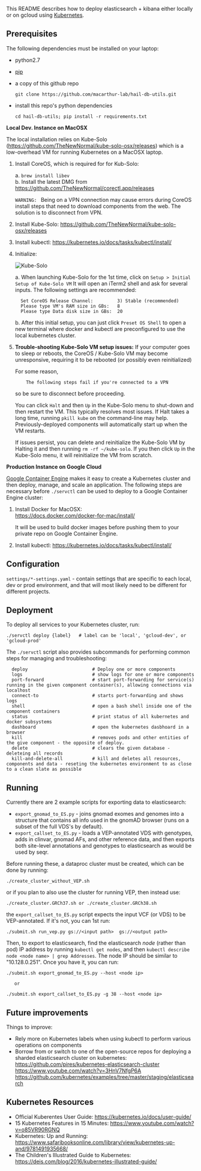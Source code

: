 This README describes how to deploy elasticsearch + kibana either locally or on gcloud using [Kubernetes](https://kubernetes.io/).

Prerequisites
-------------

The following dependencies must be installed on your laptop:

* python2.7
* [pip](https://pip.pypa.io/en/stable/installing/#installing-with-get-pip-py)
* a copy of this github repo

      git clone https://github.com/macarthur-lab/hail-db-utils.git 

* install this repo's python dependencies  
  
      cd hail-db-utils; pip install -r requirements.txt


**Local Dev. Instance on MacOSX**

The local installation relies on Kube-Solo (https://github.com/TheNewNormal/kube-solo-osx/releases) which is a low-overhead VM for running Kubernetes on a MacOSX laptop.

1. Install CoreOS, which is required for for Kub-Solo:

   a. `brew install libev`  
   b. Install the latest DMG from https://github.com/TheNewNormal/corectl.app/releases

   `WARNING: ` Being on a VPN connection may cause errors during CoreOS install steps that need to download components from the web.
   The solution is to disconnect from VPN.

2. Install Kube-Solo: https://github.com/TheNewNormal/kube-solo-osx/releases

3. Install kubectl: https://kubernetes.io/docs/tasks/kubectl/install/

4. Initialize:

   ![Kube-Solo](https://raw.githubusercontent.com/TheNewNormal/kube-solo-osx/master/kube-solo-osx.png "Kubernetes-Solo")

   a. When launching Kube-Solo for the 1st time, click on `Setup > Initial Setup of Kube-Solo VM`
      It will open an iTerm2 shell and ask for several inputs. The following settings are recommended:

         Set CoreOS Release Channel:         3) Stable (recommended)
         Please type VM's RAM size in GBs:   8
         Please type Data disk size in GBs:  20
 
   b. After this initial setup, you can just click `Preset OS Shell` to open a new terminal where docker and kubectl are preconfigured to use the local kubernetes cluster. 


5.  **Trouble-shooting Kube-Solo VM setup issues:** If your computer goes to sleep or reboots, the CoreOS / Kube-Solo VM may become unresponsive, requiring it to be rebooted (or possibly even reinitialized)

    For some reason,

            The following steps fail if you're connected to a VPN

    so be sure to disconnect before proceeding.

    You can click `Halt` and then `Up` in the Kube-Solo menu to shut-down and then restart the VM.
    This typically resolves most issues. If Halt takes a long time, running `pkill kube` on the command-line may help.
    Previously-deployed components will automatically start up when the VM restarts.

    If issues persist, you can delete and reinitialize the Kube-Solo VM by Halting it and then running `rm -rf ~/kube-solo`.
    If you then click `Up` in the Kube-Solo menu, it will reinitialize the VM from scratch.


**Production Instance on Google Cloud**

[Google Container Engine](https://cloud.google.com/container-engine/docs/) makes it easy to create a Kubernetes cluster and then deploy, manage, and scale an application. The following steps are necessary before `./servctl` can be used to deploy to a Google Container Engine cluster:

1. Install Docker for MacOSX:  
   https://docs.docker.com/docker-for-mac/install/

   It will be used to build docker images before pushing them to your private repo on Google Container Engine.

2. Install kubectl: https://kubernetes.io/docs/tasks/kubectl/install/


Configuration
-------------

`settings/*-settings.yaml` - contain settings that are specific to each local, dev or prod environment, and that will most likely need to be different for different projects.


Deployment
----------

To deploy all services to your Kubernetes cluster, run:

    ./servctl deploy {label}   # label can be 'local', 'gcloud-dev', or 'gcloud-prod'


The `./servctl` script also provides subcommands for performing common steps for managing and troubleshooting:
         
      deploy                        # Deploy one or more components
      logs                          # show logs for one or more components
      port-forward                  # start port-forwarding for service(s) running in the given component container(s), allowing connections via localhost
      connect-to                    # starts port-forwarding and shows logs
      shell                         # open a bash shell inside one of the component containers
      status                        # print status of all kubernetes and docker subsystems
      dashboard                     # open the kubernetes dasbhoard in a browser
      kill                          # removes pods and other entities of the give component - the opposite of deploy.
      delete                        # clears the given database - deleteing all records
      kill-and-delete-all           # kill and deletes all resources, components and data - reseting the kubernetes environment to as close to a clean slate as possible


Running
-------


Currently there are 2 example scripts for exporting data to elasticsearch:
- `export_gnomad_to_ES.py` - joins gnomad exomes and genomes into a structure that contains all info used in the gnomAD browser (runs on a subset of the full VDS's by default).
- `export_callset_to_ES.py` - loads a VEP-annotated VDS with genotypes, adds in clinvar, gnomad AFs, and other reference data, and then exports both site-level annotations and genotypes to elasticsearch as would be used by seqr.

Before running these,
a dataproc cluster must be created, which can be done by running:

    ./create_cluster_without_VEP.sh

or if you plan to also use the cluster for running VEP, then instead use:

    ./create_cluster.GRCh37.sh or ./create_cluster.GRCh38.sh

the `export_callset_to_ES.py` script expects the input VCF (or VDS) to be
VEP-annotated. If it's not, you can 1st run:

    ./submit.sh run_vep.py gs://<input path>  gs://<output path>

Then, to export to elasticsearch, find the elasticsearch *node* (rather than pod)
IP address by running `kubectl get nodes`, and then `kubectl describe node <node name> | grep Addresses`.
The node IP should be similar to "10.128.0.251". Once you have it, you can run:

    ./submit.sh export_gnomad_to_ES.py --host <node ip>

       or

    ./submit.sh export_callset_to_ES.py -g 38 --host <node ip>




Future improvements
-------------------

Things to improve:
- Rely more on Kubernetes labels when using kubectl to perform various operations on components
- Borrow from or switch to one of the open-source repos for deploying a sharded elasticsearch cluster on kubernetes:
https://github.com/pires/kubernetes-elasticsearch-cluster
https://www.youtube.com/watch?v=3HnV7NfgP6A
https://github.com/kubernetes/examples/tree/master/staging/elasticsearch


Kubernetes Resources
--------------------

- Official Kuberentes User Guide:  https://kubernetes.io/docs/user-guide/
- 15 Kubernetes Features in 15 Minutes: https://www.youtube.com/watch?v=o85VR90RGNQ
- Kubernetes: Up and Running: https://www.safaribooksonline.com/library/view/kubernetes-up-and/9781491935668/
- The Children's Illustrated Guide to Kubernetes: https://deis.com/blog/2016/kubernetes-illustrated-guide/

